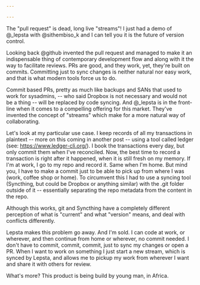 ```yaml
---

---
```


The "pull request" is dead, long live "streams"! I just had a demo of @_lepsta with @sithembiso_k and I can tell you it
is the future of version control.

Looking back @github invented the pull request and managed to make it an indispensable thing of contemporary development
flow and along with it the way to facilitate reviews. PRs are good, and they work, yet, they're built on commits.
Committing just to sync changes is neither natural nor easy work, and that is what modern tools force us to do.

Commit based PRs, pretty as much like backups and SANs that used to work for sysadmins, -- who said Dropbox is not
necessary and would not be a thing -- will be replaced by code syncing. And @_lepsta is in the front-line when it comes
to a compelling offering for this market. They've invented the concept of "streams" which make for a more natural way of
collaborating.

Let's look at my particular use case. I keep records of all my transactions in plaintext -- more on this coming in
another post -- using a tool called ledger (see: https://www.ledger-cli.org/). I book the transactions every day,
but only commit them when I've reconciled. Now, the best time to record a transaction is right after it happened,
when it is still fresh on my memory.
If I'm at work, I go to my repo and record it. Same when I'm home. But mind you, I have to make a commit just to be able
to pick up from where I was (work, coffee shop or home). To circumvent this I had to use a syncing tool (Syncthing, but
could be Dropbox or anything similar) with the .git folder outside of it -- essentially separating the repo metadata
from the content in the repo.

Although this works, git and Syncthing have a completely different perception of what is "current" and what "version"
means, and deal with conflicts differently.

Lepsta makes this problem go away. And I'm sold. I can code at work, or wherever, and then continue from home or
wherever, no commit needed. I don't have to commit, commit, commit, just to sync my changes or open a PR. When I want to
work on something I just start a new stream, which is synced by Lepsta, and allows me to pickup my work from wherever
I want and share it with others for review.

What's more? This product is being build by young man, in Africa.
